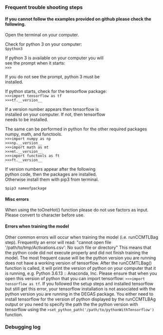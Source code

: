 ### Frequent trouble shooting steps
#### If you cannot follow the examples provided on github please check the following.  
  
Open the terminal on your computer.
  
Check for python 3 on your computer:  
``$python3``   

If python 3 is available on your computer you will  
see the prompt when it starts:  
``>>>``  
  
If you do not see the prompt, python 3 must be  
installed.  
  
If python starts, check for the tensorflow package:  
``>>>import tensorflow as tf``  
``>>>tf.__version__``  

If a version number appears then tensorflow is  
installed on your computer. If not, then tensorflow  
needs to be installed.

The same can be performed in python for the other
required packages numpy, math, and functools.  
``>>>import numpy as np``  
``>>>np.__version__``  
``>>>import math as mt``  
``>>>mt.__version__``  
``>>>import functools as ft``  
``>>>ft.__version__``  
  
If version numbers appear after the following  
python code, then the packages are installed.  
Otherwise install them with pip3 from terminal.  
  
``$pip3 nameofpackage``

#### Misc errors
When using the toOneHot() function please do not use factors as input. Please convert to character before use.

#### Errors when training the model
Other common errors will occur when training the model (i.e. runCCMTLBag step). Frequently an error will read:
"cannot open file '/path/to/tmp/Activations.csv': No such file or directory" This means that the python code did
not execute properly and did not finish training the model. The most frequent cause will be the python version you
are running does not have a working version of tensorflow. After the runCCMTLBag() function is called, it will print
the version of python on your computer that it is running, e.g. Python 3.6.13 :: Anaconda, Inc. Please ensure that 
when you open this version of python that you can import tensorflow: ``>>>import tensorflow as tf``. If you followed 
the setup steps and installed tensorflow but still get this error, your tensorflow installation is not
associated with the python version you are running in the DEGAS package. You either need to install tensorflow for the version
of python displayed by the runCCMTLBAg output or you need to specify the path the the python version with tensorflow using the
``>set_python_path('/path/to/pythonWithTensorflow')`` function.
 
### Debugging log
